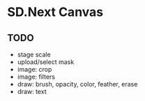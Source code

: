 # SD.Next Canvas

## TODO
- stage scale
- upload/select mask
- image: crop
- image: filters
- draw: brush, opacity, color, feather, erase
- draw: text
